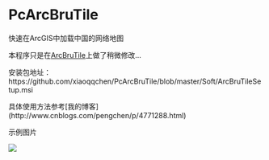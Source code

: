 # PcArcBruTile
快速在ArcGIS中加载中国的网络地图

本程序只是在[ArcBruTile](https://arcbrutile.codeplex.com/)上做了稍微修改...
<p>安装包地址：https://github.com/xiaoqqchen/PcArcBruTile/blob/master/Soft/ArcBruTileSetup.msi</p>
具体使用方法参考[我的博客](http://www.cnblogs.com/pengchen/p/4771288.html)
<p>示例图片</p>
<p><img src="https://github.com/xiaoqqchen/PcArcBruTile/blob/master/Soft/1.png"/></p>
